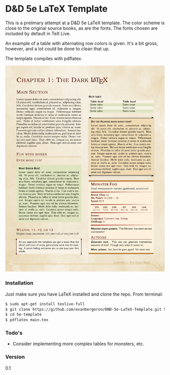 # D&D 5e LaTeX Template

This is a prelimary attempt at a D&D 5e LaTeX template. The color scheme is close to the original source books, as are the fonts. The fonts chosen are included by default in TeX Live.

An example of a table with alternating row colors is given. It's a bit gross, however, and a lot could be done to clean that up.

The template compiles with pdflatex.

![Preview](https://github.com/evanbergeron/DND-5e-LaTeX-Template/raw/master/scrot.png)


### Installation

Just make sure you have LaTeX installed and clone the repo. From terminal:

```sh
$ sudo apt-get install texlive-full
$ git clone https://github.com/evanbergeron/DND-5e-LaTeX-Template.git 5e-template
$ cd 5e-template
$ pdflatex main.tex
```

### Todo's

 - Consider implementing more complex tables for monsters, etc.

### Version
0.1
